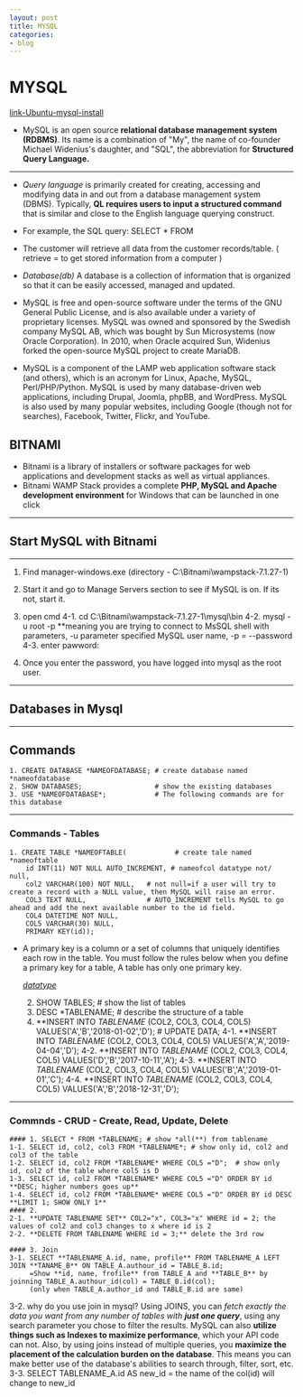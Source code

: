 ```yaml
---
layout: post
title: MYSQL
categories:
- blog
---
```

# MYSQL

[link-Ubuntu-mysql-install]

- MySQL is an open source **relational database management system (RDBMS)**. Its name is a combination of "My", the name of co-founder Michael Widenius's daughter, and "SQL", the abbreviation for **Structured Query Language.**

- - -
- *Query language* is primarily created for creating, accessing and modifying data in and out from a database management system (DBMS). Typically, **QL requires users to input a structured command** that is similar and close to the English language querying construct.
- For example, the SQL query: SELECT * FROM
- The customer will retrieve all data from the customer records/table. ( retrieve = to get stored information from a computer )

- *Database(db)*
A database is a collection of information that is organized so that it can be easily accessed, managed and updated.

- MySQL is free and open-source software under the terms of the GNU General Public License, and is also available under a variety of proprietary licenses. MySQL was owned and sponsored by the Swedish company MySQL AB, which was bought by Sun Microsystems (now Oracle Corporation). In 2010, when Oracle acquired Sun, Widenius forked the open-source MySQL project to create MariaDB.

- MySQL is a component of the LAMP web application software stack (and others), which is an acronym for Linux, Apache, MySQL, Perl/PHP/Python. MySQL is used by many database-driven web applications, including Drupal, Joomla, phpBB, and WordPress. MySQL is also used by many popular websites, including Google (though not for searches), Facebook, Twitter, Flickr, and YouTube.

## BITNAMI
- Bitnami is a library of installers or software packages for web applications and development stacks as well as virtual appliances. 
- Bitnami WAMP Stack provides a complete **PHP, MySQL and Apache development environment** for Windows that can be launched in one click

- - -
## Start MySQL with Bitnami
- - -
1. Find manager-windows.exe (directory - C:\Bitnami\wampstack-7.1.27-1)
2. Start it and go to Manage Servers section to see if MySQL is on. If its not, start it.
3. open cmd
4-1. cd C:\Bitnami\wampstack-7.1.27-1\mysql\bin
4-2. mysql -u root -p      **meaning you are trying to connect to MsSQL shell with parameters, -u parameter specified MySQL user name, -p = --password 
4-3. enter pawword: 

5. Once you enter the password, you have logged into mysql as the root user. 

- - -
## Databases in Mysql
- - -
## Commands
    1. CREATE DATABASE *NAMEOFDATABASE; # create database named *nameofdatabase
    2. SHOW DATABASES;                  # show the existing databases
    3. USE *NAMEOFDATABASE*;            # The following commands are for this database 

- - -
### Commands - Tables
    1. CREATE TABLE *NAMEOFTABLE(            # create tale named *nameoftable
        id INT(11) NOT NULL AUTO_INCREMENT, # nameofcol datatype not/ null, 
        col2 VARCHAR(100) NOT NULL,   # not null=if a user will try to create a record with a NULL value, then MySQL will raise an error.
        COL3 TEXT NULL,               # AUTO_INCREMENT tells MySQL to go ahead and add the next available number to the id field.
        COL4 DATETIME NOT NULL,
        COL5 VARCHAR(30) NULL,
        PRIMARY KEY(id));             
* A primary key is a column or a set of columns that uniquely identifies each row in the table. You must follow the rules below when you define a primary key for a table, A table has only one primary key.

   *[datatype]*
   
    2. SHOW TABLES; # show the list of tables
    3. DESC *TABLENAME; #  describe the structure of a table
    4. **INSERT INTO *TABLENAME* (COL2, COL3, COL4, COL5) VALUES('A','B','2018-01-02','D'); # UPDATE DATA;
    4-1. **INSERT INTO *TABLENAME* (COL2, COL3, COL4, COL5) VALUES('A','A','2019-04-04','D');
    4-2. **INSERT INTO *TABLENAME* (COL2, COL3, COL4, COL5) VALUES('D','B','2017-10-11','A');
    4-3. **INSERT INTO *TABLENAME* (COL2, COL3, COL4, COL5) VALUES('B','A','2019-01-01','C');
    4-4. **INSERT INTO *TABLENAME* (COL2, COL3, COL4, COL5) VALUES('A','B','2018-12-31','D');
- - -
### Commnds - CRUD - Create, Read, Update, Delete
    #### 1. SELECT * FROM *TABLENAME; # show *all(**) from tablename
    1-1. SELECT id, col2, col3 FROM *TABLENAME*; # show only id, col2 and col3 of the table
    1-2. SELECT id, col2 FROM *TABLENAME* WHERE COL5 ="D";  # show only id, col2 of the table where col5 is D
    1-3. SELECT id, col2 FROM *TABLENAME* WHERE COL5 ="D" ORDER BY id **DESC; higher numbers goes up** 
    1-4. SELECT id, col2 FROM *TABLENAME* WHERE COL5 ="D" ORDER BY id DESC **LIMIT 1; SHOW ONLY 1**
    #### 2.
    2-1. **UPDATE TABLENAME SET** COL2="x", COL3="x" WHERE id = 2; the values of col2 and col3 changes to x where id is 2   
    2-2. **DELETE FROM TABLENAME WHERE id = 3;** delete the 3rd row

    #### 3. Join
    3-1. SELECT **TABLENAME_A.id, name, profile** FROM TABLENAME_A LEFT JOIN **TANAME_B** ON TABLE_A.authour_id = TABLE_B.id;
         =Show **id, name, frofile** from TABLE_A and **TABLE_B** by joinning TABLE_A.authour_id(col) = TABLE_B.id(col); 
         (only when TABLE_A.author_id and TABLE_B.id are same) 
  
3-2. why do you use join in mysql?
    Using JOINS, you can *fetch exactly the data you want from any number of tables with **just one query***, using any search parameter you chose to filter the results. MySQL can also **utilize things such as Indexes to maximize performance**, which your API code can not.
    Also, by using joins instead of multiple queries, you **maximize the placement of the calculation burden on the database**. This means you can make better use of the database's abilities to search through, filter, sort, etc.
3-3. SELECT TABLENAME_A.id AS new_id = the name of the col(id) will change to new_id
  
[datatype]: https://www.techonthenet.com/mysql/tables/create_table.php 
[link-Ubuntu-mysql-install]: https://grd406.blog.me/221499786832
  
